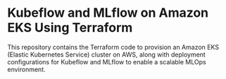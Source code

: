 # Kubeflow and MLflow on Amazon EKS Using Terraform

This repository contains the Terraform code to provision an Amazon EKS (Elastic Kubernetes Service) cluster on AWS, along with deployment configurations for Kubeflow and MLflow to enable a scalable MLOps environment.
